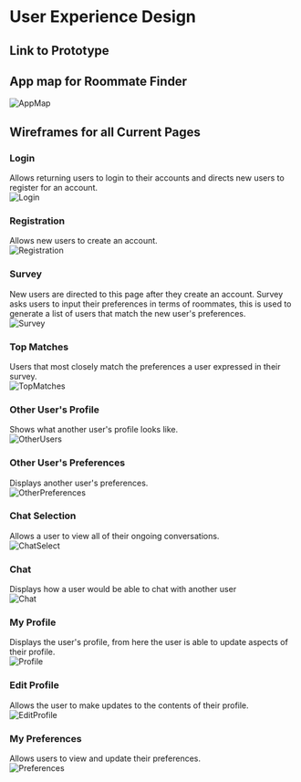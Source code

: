 # User Experience Design

## Link to Prototype

## App map for Roommate Finder
![AppMap](ux-design/Roommate_Finder_SiteMap.png)

## Wireframes for all Current Pages

### Login
Allows returning users to login to their accounts and directs new users to register for an account. <br>
![Login](ux-design/Login%20Page.png)

### Registration
Allows new users to create an account. <br>
![Registration](ux-design/Register.png)

### Survey
New users are directed to this page after they create an account. Survey asks users to input their preferences in terms of roommates, this is used to generate a list of users that match the new user's preferences. <br>
![Survey](ux-design/Survey.png) 

### Top Matches
Users that most closely match the preferences a user expressed in their survey. <br>
![TopMatches](ux-design/Top%20Matches.png)

### Other User's Profile
Shows what another user's profile looks like.  <br>
![OtherUsers](ux-design/Other%20User's%20Profile.png)

### Other User's Preferences
Displays another user's preferences. <br>
![OtherPreferences](ux-design/Other%20User's%20Preferences.png)

### Chat Selection
Allows a user to view all of their ongoing conversations. <br>
![ChatSelect](ux-design/Chats.png)

### Chat
Displays how a user would be able to chat with another user <br>
![Chat](ux-design/Chat-DirectMessage.png)

### My Profile
Displays the user's profile, from here the user is able to update aspects of their profile. <br>
![Profile](ux-design/My%20Profile.png)

### Edit Profile
Allows the user to make updates to the contents of their profile. <br>
![EditProfile](ux-design/Edit%20Profile.png)

### My Preferences
Allows users to view and update their preferences. <br>
![Preferences](ux-design/My%20Preferences.png)
